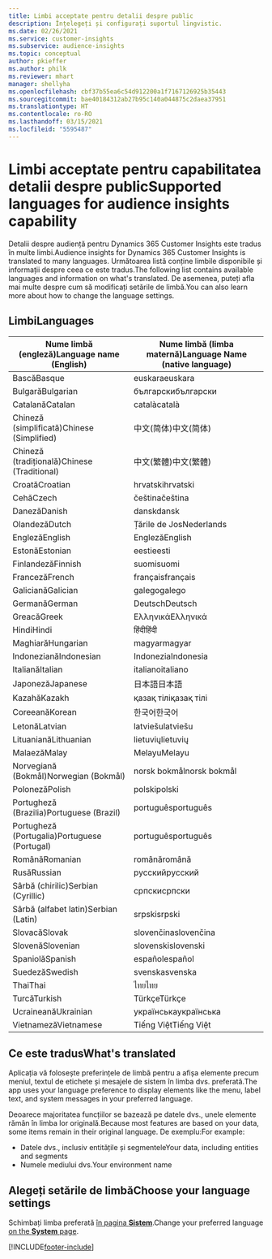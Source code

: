 ```yaml
---
title: Limbi acceptate pentru detalii despre public
description: Înțelegeți și configurați suportul lingvistic.
ms.date: 02/26/2021
ms.service: customer-insights
ms.subservice: audience-insights
ms.topic: conceptual
author: pkieffer
ms.author: philk
ms.reviewer: mhart
manager: shellyha
ms.openlocfilehash: cbf37b55ea6c54d912200a1f7167126925b35443
ms.sourcegitcommit: bae40184312ab27b95c140a044875c2daea37951
ms.translationtype: HT
ms.contentlocale: ro-RO
ms.lasthandoff: 03/15/2021
ms.locfileid: "5595487"
---
```

# <a name="supported-languages-for-audience-insights-capability"></a><span data-ttu-id="8bc58-103">Limbi acceptate pentru capabilitatea detalii despre public</span><span class="sxs-lookup"><span data-stu-id="8bc58-103">Supported languages for audience insights capability</span></span>

<span data-ttu-id="8bc58-104">Detalii despre audiență pentru Dynamics 365 Customer Insights este tradus în multe limbi.</span><span class="sxs-lookup"><span data-stu-id="8bc58-104">Audience insights for Dynamics 365 Customer Insights is translated to many languages.</span></span> <span data-ttu-id="8bc58-105">Următoarea listă conține limbile disponibile și informații despre ceea ce este tradus.</span><span class="sxs-lookup"><span data-stu-id="8bc58-105">The following list contains available languages and information on what's translated.</span></span> <span data-ttu-id="8bc58-106">De asemenea, puteți afla mai multe despre cum să modificați setările de limbă.</span><span class="sxs-lookup"><span data-stu-id="8bc58-106">You can also learn more about how to change the language settings.</span></span> 

## <a name="languages"></a><span data-ttu-id="8bc58-107">Limbi</span><span class="sxs-lookup"><span data-stu-id="8bc58-107">Languages</span></span>

| <span data-ttu-id="8bc58-108">Nume limbă (engleză)</span><span class="sxs-lookup"><span data-stu-id="8bc58-108">Language name (English)</span></span>|  <span data-ttu-id="8bc58-109">Nume limbă (limba maternă)</span><span class="sxs-lookup"><span data-stu-id="8bc58-109">Language Name (native language)</span></span> |
| ------------- | ------------- |
| <span data-ttu-id="8bc58-110">Bască</span><span class="sxs-lookup"><span data-stu-id="8bc58-110">Basque</span></span> | <span data-ttu-id="8bc58-111">euskara</span><span class="sxs-lookup"><span data-stu-id="8bc58-111">euskara</span></span> |
| <span data-ttu-id="8bc58-112">Bulgară</span><span class="sxs-lookup"><span data-stu-id="8bc58-112">Bulgarian</span></span> | <span data-ttu-id="8bc58-113">български</span><span class="sxs-lookup"><span data-stu-id="8bc58-113">български</span></span> |
| <span data-ttu-id="8bc58-114">Catalană</span><span class="sxs-lookup"><span data-stu-id="8bc58-114">Catalan</span></span> | <span data-ttu-id="8bc58-115">català</span><span class="sxs-lookup"><span data-stu-id="8bc58-115">català</span></span> |
| <span data-ttu-id="8bc58-116">Chineză (simplificată)</span><span class="sxs-lookup"><span data-stu-id="8bc58-116">Chinese (Simplified)</span></span> | <span data-ttu-id="8bc58-117">中文(简体)</span><span class="sxs-lookup"><span data-stu-id="8bc58-117">中文(简体)</span></span> |
| <span data-ttu-id="8bc58-118">Chineză (tradițională)</span><span class="sxs-lookup"><span data-stu-id="8bc58-118">Chinese (Traditional)</span></span> | <span data-ttu-id="8bc58-119">中文(繁體)</span><span class="sxs-lookup"><span data-stu-id="8bc58-119">中文(繁體)</span></span> |
| <span data-ttu-id="8bc58-120">Croată</span><span class="sxs-lookup"><span data-stu-id="8bc58-120">Croatian</span></span> | <span data-ttu-id="8bc58-121">hrvatski</span><span class="sxs-lookup"><span data-stu-id="8bc58-121">hrvatski</span></span> |
| <span data-ttu-id="8bc58-122">Cehă</span><span class="sxs-lookup"><span data-stu-id="8bc58-122">Czech</span></span> | <span data-ttu-id="8bc58-123">čeština</span><span class="sxs-lookup"><span data-stu-id="8bc58-123">čeština</span></span> |
| <span data-ttu-id="8bc58-124">Daneză</span><span class="sxs-lookup"><span data-stu-id="8bc58-124">Danish</span></span> | <span data-ttu-id="8bc58-125">dansk</span><span class="sxs-lookup"><span data-stu-id="8bc58-125">dansk</span></span> |
| <span data-ttu-id="8bc58-126">Olandeză</span><span class="sxs-lookup"><span data-stu-id="8bc58-126">Dutch</span></span> | <span data-ttu-id="8bc58-127">Țările de Jos</span><span class="sxs-lookup"><span data-stu-id="8bc58-127">Nederlands</span></span> |
| <span data-ttu-id="8bc58-128">Engleză</span><span class="sxs-lookup"><span data-stu-id="8bc58-128">English</span></span> | <span data-ttu-id="8bc58-129">Engleză</span><span class="sxs-lookup"><span data-stu-id="8bc58-129">English</span></span> |
| <span data-ttu-id="8bc58-130">Estonă</span><span class="sxs-lookup"><span data-stu-id="8bc58-130">Estonian</span></span> | <span data-ttu-id="8bc58-131">eesti</span><span class="sxs-lookup"><span data-stu-id="8bc58-131">eesti</span></span> |
| <span data-ttu-id="8bc58-132">Finlandeză</span><span class="sxs-lookup"><span data-stu-id="8bc58-132">Finnish</span></span> | <span data-ttu-id="8bc58-133">suomi</span><span class="sxs-lookup"><span data-stu-id="8bc58-133">suomi</span></span> |
| <span data-ttu-id="8bc58-134">Franceză</span><span class="sxs-lookup"><span data-stu-id="8bc58-134">French</span></span> | <span data-ttu-id="8bc58-135">français</span><span class="sxs-lookup"><span data-stu-id="8bc58-135">français</span></span> |
| <span data-ttu-id="8bc58-136">Galiciană</span><span class="sxs-lookup"><span data-stu-id="8bc58-136">Galician</span></span> | <span data-ttu-id="8bc58-137">galego</span><span class="sxs-lookup"><span data-stu-id="8bc58-137">galego</span></span> |
| <span data-ttu-id="8bc58-138">Germană</span><span class="sxs-lookup"><span data-stu-id="8bc58-138">German</span></span> | <span data-ttu-id="8bc58-139">Deutsch</span><span class="sxs-lookup"><span data-stu-id="8bc58-139">Deutsch</span></span> |
| <span data-ttu-id="8bc58-140">Greacă</span><span class="sxs-lookup"><span data-stu-id="8bc58-140">Greek</span></span> | <span data-ttu-id="8bc58-141">Ελληνικά</span><span class="sxs-lookup"><span data-stu-id="8bc58-141">Ελληνικά</span></span> |
| <span data-ttu-id="8bc58-142">Hindi</span><span class="sxs-lookup"><span data-stu-id="8bc58-142">Hindi</span></span> | <span data-ttu-id="8bc58-143">हिंदी</span><span class="sxs-lookup"><span data-stu-id="8bc58-143">हिंदी</span></span> |
| <span data-ttu-id="8bc58-144">Maghiară</span><span class="sxs-lookup"><span data-stu-id="8bc58-144">Hungarian</span></span> | <span data-ttu-id="8bc58-145">magyar</span><span class="sxs-lookup"><span data-stu-id="8bc58-145">magyar</span></span> |
| <span data-ttu-id="8bc58-146">Indoneziană</span><span class="sxs-lookup"><span data-stu-id="8bc58-146">Indonesian</span></span> | <span data-ttu-id="8bc58-147">Indonezia</span><span class="sxs-lookup"><span data-stu-id="8bc58-147">Indonesia</span></span> |
| <span data-ttu-id="8bc58-148">Italiană</span><span class="sxs-lookup"><span data-stu-id="8bc58-148">Italian</span></span> | <span data-ttu-id="8bc58-149">italiano</span><span class="sxs-lookup"><span data-stu-id="8bc58-149">italiano</span></span> |
| <span data-ttu-id="8bc58-150">Japoneză</span><span class="sxs-lookup"><span data-stu-id="8bc58-150">Japanese</span></span> | <span data-ttu-id="8bc58-151">日本語</span><span class="sxs-lookup"><span data-stu-id="8bc58-151">日本語</span></span> |
| <span data-ttu-id="8bc58-152">Kazahă</span><span class="sxs-lookup"><span data-stu-id="8bc58-152">Kazakh</span></span> | <span data-ttu-id="8bc58-153">қазақ тілі</span><span class="sxs-lookup"><span data-stu-id="8bc58-153">қазақ тілі</span></span> |
| <span data-ttu-id="8bc58-154">Coreeană</span><span class="sxs-lookup"><span data-stu-id="8bc58-154">Korean</span></span> | <span data-ttu-id="8bc58-155">한국어</span><span class="sxs-lookup"><span data-stu-id="8bc58-155">한국어</span></span> |
| <span data-ttu-id="8bc58-156">Letonă</span><span class="sxs-lookup"><span data-stu-id="8bc58-156">Latvian</span></span> | <span data-ttu-id="8bc58-157">latviešu</span><span class="sxs-lookup"><span data-stu-id="8bc58-157">latviešu</span></span> |
| <span data-ttu-id="8bc58-158">Lituaniană</span><span class="sxs-lookup"><span data-stu-id="8bc58-158">Lithuanian</span></span> | <span data-ttu-id="8bc58-159">lietuvių</span><span class="sxs-lookup"><span data-stu-id="8bc58-159">lietuvių</span></span> |
| <span data-ttu-id="8bc58-160">Malaeză</span><span class="sxs-lookup"><span data-stu-id="8bc58-160">Malay</span></span> | <span data-ttu-id="8bc58-161">Melayu</span><span class="sxs-lookup"><span data-stu-id="8bc58-161">Melayu</span></span> |
| <span data-ttu-id="8bc58-162">Norvegiană (Bokmål)</span><span class="sxs-lookup"><span data-stu-id="8bc58-162">Norwegian (Bokmål)</span></span> | <span data-ttu-id="8bc58-163">norsk bokmål</span><span class="sxs-lookup"><span data-stu-id="8bc58-163">norsk bokmål</span></span> |
| <span data-ttu-id="8bc58-164">Poloneză</span><span class="sxs-lookup"><span data-stu-id="8bc58-164">Polish</span></span> | <span data-ttu-id="8bc58-165">polski</span><span class="sxs-lookup"><span data-stu-id="8bc58-165">polski</span></span> |
| <span data-ttu-id="8bc58-166">Portugheză (Brazilia)</span><span class="sxs-lookup"><span data-stu-id="8bc58-166">Portuguese (Brazil)</span></span> | <span data-ttu-id="8bc58-167">português</span><span class="sxs-lookup"><span data-stu-id="8bc58-167">português</span></span> |
| <span data-ttu-id="8bc58-168">Portugheză (Portugalia)</span><span class="sxs-lookup"><span data-stu-id="8bc58-168">Portuguese (Portugal)</span></span> | <span data-ttu-id="8bc58-169">português</span><span class="sxs-lookup"><span data-stu-id="8bc58-169">português</span></span> |
| <span data-ttu-id="8bc58-170">Română</span><span class="sxs-lookup"><span data-stu-id="8bc58-170">Romanian</span></span> | <span data-ttu-id="8bc58-171">română</span><span class="sxs-lookup"><span data-stu-id="8bc58-171">română</span></span> |
| <span data-ttu-id="8bc58-172">Rusă</span><span class="sxs-lookup"><span data-stu-id="8bc58-172">Russian</span></span> | <span data-ttu-id="8bc58-173">pусский</span><span class="sxs-lookup"><span data-stu-id="8bc58-173">pусский</span></span> |
| <span data-ttu-id="8bc58-174">Sârbă (chirilic)</span><span class="sxs-lookup"><span data-stu-id="8bc58-174">Serbian (Cyrillic)</span></span> | <span data-ttu-id="8bc58-175">српски</span><span class="sxs-lookup"><span data-stu-id="8bc58-175">српски</span></span> |
| <span data-ttu-id="8bc58-176">Sârbă (alfabet latin)</span><span class="sxs-lookup"><span data-stu-id="8bc58-176">Serbian (Latin)</span></span> | <span data-ttu-id="8bc58-177">srpski</span><span class="sxs-lookup"><span data-stu-id="8bc58-177">srpski</span></span> |
| <span data-ttu-id="8bc58-178">Slovacă</span><span class="sxs-lookup"><span data-stu-id="8bc58-178">Slovak</span></span> | <span data-ttu-id="8bc58-179">slovenčina</span><span class="sxs-lookup"><span data-stu-id="8bc58-179">slovenčina</span></span> |
| <span data-ttu-id="8bc58-180">Slovenă</span><span class="sxs-lookup"><span data-stu-id="8bc58-180">Slovenian</span></span> | <span data-ttu-id="8bc58-181">slovenski</span><span class="sxs-lookup"><span data-stu-id="8bc58-181">slovenski</span></span> |
| <span data-ttu-id="8bc58-182">Spaniolă</span><span class="sxs-lookup"><span data-stu-id="8bc58-182">Spanish</span></span> | <span data-ttu-id="8bc58-183">español</span><span class="sxs-lookup"><span data-stu-id="8bc58-183">español</span></span> |
| <span data-ttu-id="8bc58-184">Suedeză</span><span class="sxs-lookup"><span data-stu-id="8bc58-184">Swedish</span></span> | <span data-ttu-id="8bc58-185">svenska</span><span class="sxs-lookup"><span data-stu-id="8bc58-185">svenska</span></span> |
| <span data-ttu-id="8bc58-186">Thai</span><span class="sxs-lookup"><span data-stu-id="8bc58-186">Thai</span></span> | <span data-ttu-id="8bc58-187">ไทย</span><span class="sxs-lookup"><span data-stu-id="8bc58-187">ไทย</span></span> |
| <span data-ttu-id="8bc58-188">Turcă</span><span class="sxs-lookup"><span data-stu-id="8bc58-188">Turkish</span></span> | <span data-ttu-id="8bc58-189">Türkçe</span><span class="sxs-lookup"><span data-stu-id="8bc58-189">Türkçe</span></span> |
| <span data-ttu-id="8bc58-190">Ucraineană</span><span class="sxs-lookup"><span data-stu-id="8bc58-190">Ukrainian</span></span> | <span data-ttu-id="8bc58-191">українська</span><span class="sxs-lookup"><span data-stu-id="8bc58-191">українська</span></span> |
| <span data-ttu-id="8bc58-192">Vietnameză</span><span class="sxs-lookup"><span data-stu-id="8bc58-192">Vietnamese</span></span> | <span data-ttu-id="8bc58-193">Tiếng Việt</span><span class="sxs-lookup"><span data-stu-id="8bc58-193">Tiếng Việt</span></span> |

## <a name="whats-translated"></a><span data-ttu-id="8bc58-194">Ce este tradus</span><span class="sxs-lookup"><span data-stu-id="8bc58-194">What's translated</span></span>

<span data-ttu-id="8bc58-195">Aplicația vă folosește preferințele de limbă pentru a afișa elemente precum meniul, textul de etichete și mesajele de sistem în limba dvs. preferată.</span><span class="sxs-lookup"><span data-stu-id="8bc58-195">The app uses your language preference to display elements like the menu, label text, and system messages in your preferred language.</span></span>

<span data-ttu-id="8bc58-196">Deoarece majoritatea funcțiilor se bazează pe datele dvs., unele elemente rămân în limba lor originală.</span><span class="sxs-lookup"><span data-stu-id="8bc58-196">Because most features are based on your data, some items remain in their original language.</span></span> <span data-ttu-id="8bc58-197">De exemplu:</span><span class="sxs-lookup"><span data-stu-id="8bc58-197">For example:</span></span>

- <span data-ttu-id="8bc58-198">Datele dvs., inclusiv entitățile și segmentele</span><span class="sxs-lookup"><span data-stu-id="8bc58-198">Your data, including entities and segments</span></span>
- <span data-ttu-id="8bc58-199">Numele mediului dvs.</span><span class="sxs-lookup"><span data-stu-id="8bc58-199">Your environment name</span></span>

## <a name="choose-your-language-settings"></a><span data-ttu-id="8bc58-200">Alegeți setările de limbă</span><span class="sxs-lookup"><span data-stu-id="8bc58-200">Choose your language settings</span></span>  

<span data-ttu-id="8bc58-201">Schimbați limba preferată [în pagina **Sistem**](system.md).</span><span class="sxs-lookup"><span data-stu-id="8bc58-201">Change your preferred language [on the **System** page](system.md).</span></span>


[!INCLUDE[footer-include](../includes/footer-banner.md)]